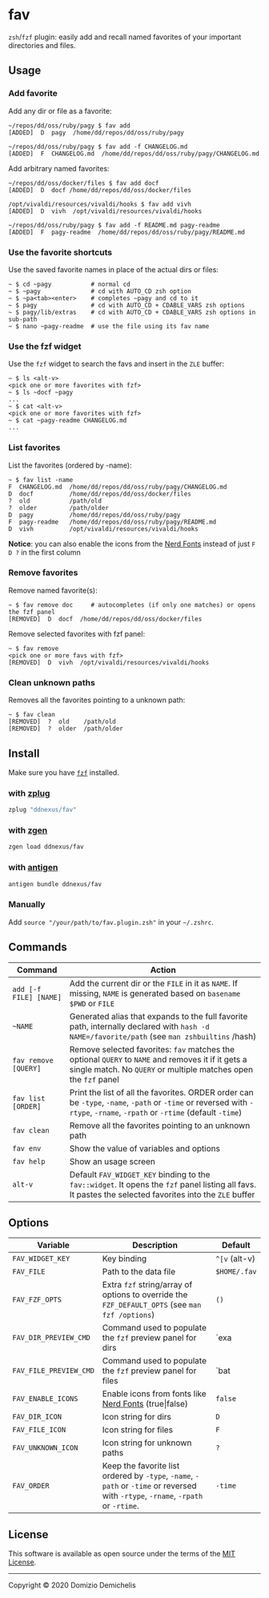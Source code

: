# fav

`zsh`/`fzf` plugin: easily add and recall named favorites of your important directories and files.

## Usage

### Add favorite

Add any dir or file as a favorite: 

```
~/repos/dd/oss/ruby/pagy $ fav add
[ADDED]  D  pagy  /home/dd/repos/dd/oss/ruby/pagy

~/repos/dd/oss/ruby/pagy $ fav add -f CHANGELOG.md
[ADDED]  F  CHANGELOG.md  /home/dd/repos/dd/oss/ruby/pagy/CHANGELOG.md

```

Add arbitrary named favorites:

```
~/repos/dd/oss/docker/files $ fav add docf
[ADDED]  D  docf /home/dd/repos/dd/oss/docker/files

/opt/vivaldi/resources/vivaldi/hooks $ fav add vivh
[ADDED]  D  vivh  /opt/vivaldi/resources/vivaldi/hooks

~/repos/dd/oss/ruby/pagy $ fav add -f README.md pagy-readme
[ADDED]  F  pagy-readme  /home/dd/repos/dd/oss/ruby/pagy/README.md
```

### Use the favorite shortcuts

Use the saved favorite names in place of the actual dirs or files:

```
~ $ cd ~pagy           # normal cd
~ $ ~pagy              # cd with AUTO_CD zsh option
~ $ ~pa<tab><enter>    # completes ~pagy and cd to it
~ $ pagy               # cd with AUTO_CD + CDABLE_VARS zsh options
~ $ pagy/lib/extras    # cd with AUTO_CD + CDABLE_VARS zsh options in sub-path
~ $ nano ~pagy-readme  # use the file using its fav name
```

### Use the fzf widget

Use the `fzf` widget to search the favs and insert in the `ZLE` buffer:

```
~ $ ls <alt-v>
<pick one or more favorites with fzf>
~ $ ls ~docf ~pagy
...
~ $ cat <alt-v>
<pick one or more favorites with fzf>
~ $ cat ~pagy-readme CHANGELOG.md
...
```

### List favorites

List the favorites (ordered by -name):

```
~ $ fav list -name
F  CHANGELOG.md  /home/dd/repos/dd/oss/ruby/pagy/CHANGELOG.md
D  docf          /home/dd/repos/dd/oss/docker/files
?  old           /path/old
?  older         /path/older
D  pagy          /home/dd/repos/dd/oss/ruby/pagy
F  pagy-readme   /home/dd/repos/dd/oss/ruby/pagy/README.md
D  vivh          /opt/vivaldi/resources/vivaldi/hooks
```

**Notice**: you can also enable the icons from the [Nerd Fonts](https://www.nerdfonts.com) instead of just `F D ?` in the first column

### Remove favorites

Remove named favorite(s):

```
~ $ fav remove doc     # autocompletes (if only one matches) or opens the fzf panel
[REMOVED]  D  docf  /home/dd/repos/dd/oss/docker/files
```

Remove selected favorites with fzf panel:

```
~ $ fav remove
<pick one or more favs with fzf>
[REMOVED]  D  vivh  /opt/vivaldi/resources/vivaldi/hooks
```

### Clean unknown paths

Removes all the favorites pointing to a unknown path:

```
~ $ fav clean
[REMOVED]  ?  old    /path/old
[REMOVED]  ?  older  /path/older
```

## Install

Make sure you have [`fzf`](https://github.com/junegunn/fzf) installed.

### with [zplug](https://github.com/zplug/zplug)

``` zsh
zplug "ddnexus/fav"
```

### with [zgen](https://github.com/tarjoilija/zgen)

``` zsh
zgen load ddnexus/fav
```

### with [antigen](https//github.com/zsh-users/antigen)

``` zsh
antigen bundle ddnexus/fav
```

### Manually

Add `source "/your/path/to/fav.plugin.zsh"` in your `~/.zshrc`.

## Commands

| Command                | Action                                                                                                                                                                   |
| ---------------------- | ------------------------------------------------------------------------------------------------------------------------------------------------------------------------ |
| `add [-f FILE] [NAME]` | Add the current dir or the `FILE` in it as `NAME`. If missing, `NAME` is generated based on `basename $PWD` or `FILE`                                                    |
| `~NAME`                | Generated alias that expands to the full favorite path, internally declared with `hash -d NAME=/favorite/path` (see `man zshbuiltins` /hash)                             |
| `fav remove [QUERY]`   | Remove selected favorites: `fav` matches the optional `QUERY` to `NAME` and removes it if it gets a single match. No `QUERY` or multiple matches open the `fzf` panel    |
| `fav list [ORDER]`     | Print the list of all the favorites. ORDER order can be `-type`, `-name`, `-path` or `-time` or reversed with `-rtype`, `-rname`, `-rpath` or `-rtime` (default `-time`) |
| `fav clean`            | Remove all the favorites pointing to an unknown path                                                                                                                     |
| `fav env`              | Show the value of variables and options                                                                                                                                  |
| `fav help`             | Show an usage screen                                                                                                                                                     |
| `alt-v`                | Default `FAV_WIDGET_KEY` binding to the `fav::widget`. It opens the `fzf` panel listing all favs. It pastes the selected favorites into the `ZLE` buffer                 |

## Options

| Variable               | Description                                                                                                                       | Default             |
| ---------------------- | --------------------------------------------------------------------------------------------------------------------------------- | ------------------- |
| `FAV_WIDGET_KEY`       | Key binding                                                                                                                       | `^[v` (alt-v)       |
| `FAV_FILE`             | Path to the data file                                                                                                             | `$HOME/.fav`        |
| `FAV_FZF_OPTS`         | Extra `fzf` string/array of options to override the `FZF_DEFAULT_OPTS` (see `man fzf /options`)                                   | `()`                |
| `FAV_DIR_PREVIEW_CMD`  | Command used to populate the `fzf` preview panel for dirs                                                                         | `exa | ls`          |
| `FAV_FILE_PREVIEW_CMD` | Command used to populate the `fzf` preview panel for files                                                                        | `bat | less | more` |
| `FAV_ENABLE_ICONS`     | Enable icons from fonts like [Nerd Fonts](https://www.nerdfonts.com) (true\|false)                                                | `false`             |
| `FAV_DIR_ICON`         | Icon string for dirs                                                                                                              | `D`                 |
| `FAV_FILE_ICON`        | Icon string for files                                                                                                             | `F`                 |
| `FAV_UNKNOWN_ICON`     | Icon string for unknown paths                                                                                                     | `?`                 |
| `FAV_ORDER`            | Keep the favorite list ordered by `-type`, `-name`, `-path` or `-time` or reversed with `-rtype`, `-rname`, `-rpath` or `-rtime`. | `-time`             |

## License

This software is available as open source under the terms of the [MIT License](https://opensource.org/licenses/MIT).

---

Copyright &copy; 2020 Domizio Demichelis
